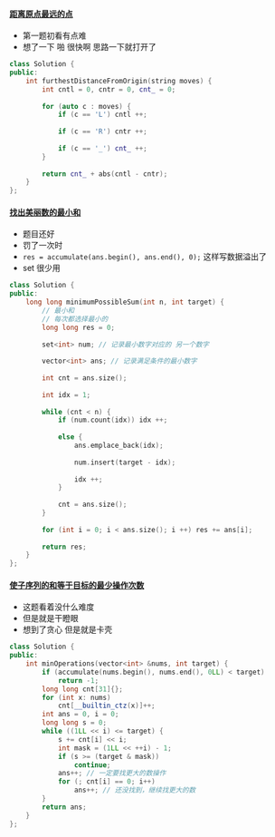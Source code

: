#### [距离原点最远的点](https://leetcode.cn/problems/furthest-point-from-origin/description/)

* 第一题初看有点难
* 想了一下 啪 很快啊 思路一下就打开了

```cpp
class Solution {
public:
    int furthestDistanceFromOrigin(string moves) {
        int cntl = 0, cntr = 0, cnt_ = 0;
        
        for (auto c : moves) {
            if (c == 'L') cntl ++;
            
            if (c == 'R') cntr ++;
            
            if (c == '_') cnt_ ++;
        }
        
        return cnt_ + abs(cntl - cntr);
    }
};
```

#### [找出美丽数的最小和](https://leetcode.cn/problems/find-the-minimum-possible-sum-of-a-beautiful-array/)

* 题目还好
* 罚了一次时
* `res = accumulate(ans.begin(), ans.end(), 0);` 这样写数据溢出了
* set 很少用

```cpp
class Solution {
public:
    long long minimumPossibleSum(int n, int target) {
        // 最小和
        // 每次都选择最小的
        long long res = 0;
        
        set<int> num; // 记录最小数字对应的 另一个数字
        
        vector<int> ans; // 记录满足条件的最小数字
        
        int cnt = ans.size();
        
        int idx = 1;
        
        while (cnt < n) {
            if (num.count(idx)) idx ++;
            
            else {
                ans.emplace_back(idx);
                
                num.insert(target - idx);
                
                idx ++;
            }
            
            cnt = ans.size();
        }
        
        for (int i = 0; i < ans.size(); i ++) res += ans[i];
        
        return res;
    }
};
```

#### [使子序列的和等于目标的最少操作次数](https://leetcode.cn/problems/minimum-operations-to-form-subsequence-with-target-sum/description/)

* 这题看着没什么难度
* 但是就是干瞪眼
* 想到了贪心 但是就是卡壳

```cpp
class Solution {
public:
    int minOperations(vector<int> &nums, int target) {
        if (accumulate(nums.begin(), nums.end(), 0LL) < target)
            return -1;
        long long cnt[31]{};
        for (int x: nums)
            cnt[__builtin_ctz(x)]++;
        int ans = 0, i = 0;
        long long s = 0;
        while ((1LL << i) <= target) {
            s += cnt[i] << i;
            int mask = (1LL << ++i) - 1;
            if (s >= (target & mask))
                continue;
            ans++; // 一定要找更大的数操作
            for (; cnt[i] == 0; i++)
                ans++; // 还没找到，继续找更大的数
        }
        return ans;
    }
};
```